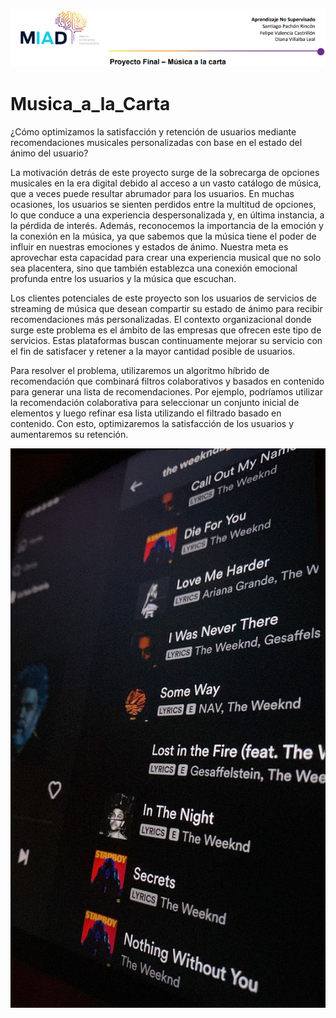 <p align="center">
  <img src="./img/Img1.PNG" alt="Size Limit CLI" width="738">
</p>

# Musica_a_la_Carta
¿Cómo optimizamos la satisfacción y retención de usuarios mediante recomendaciones musicales personalizadas con base en el estado del ánimo del usuario?

La motivación detrás de este proyecto surge de la sobrecarga de opciones musicales en la era digital debido al acceso a un vasto catálogo de música, que a veces puede resultar abrumador para los usuarios. En muchas ocasiones, los usuarios se sienten perdidos entre la multitud de opciones, lo que conduce a una experiencia despersonalizada y, en última instancia, a la pérdida de interés. Además, reconocemos la importancia de la emoción y la conexión en la música, ya que sabemos que la música tiene el poder de influir en nuestras emociones y estados de ánimo. Nuestra meta es aprovechar esta capacidad para crear una experiencia musical que no solo sea placentera, sino que también establezca una conexión emocional profunda entre los usuarios y la música que escuchan.

Los clientes potenciales de este proyecto son los usuarios de servicios de streaming de música que desean compartir su estado de ánimo para recibir recomendaciones más personalizadas. El contexto organizacional donde surge este problema es el ámbito de las empresas que ofrecen este tipo de servicios. Estas plataformas buscan continuamente mejorar su servicio con el fin de satisfacer y retener a la mayor cantidad posible de usuarios.

Para resolver el problema, utilizaremos un algoritmo híbrido de recomendación que combinará filtros colaborativos y basados en contenido para generar una lista de recomendaciones. Por ejemplo, podríamos utilizar la recomendación colaborativa para seleccionar un conjunto inicial de elementos y luego refinar esa lista utilizando el filtrado basado en contenido. Con esto, optimizaremos la satisfacción de los usuarios y aumentaremos su retención.

<p align="center">
  <img src="./img/img2.png" alt="Size Limit CLI" width="738">
</p>
